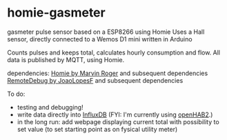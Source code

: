 # homie-gasmeter
gasmeter pulse sensor based on a ESP8266 using Homie
Uses a Hall sensor, directly connected to a Wemos D1 mini
written in Arduino


Counts pulses and keeps total, calculates hourly consumption and flow.
All data is published by MQTT, using Homie.

dependencies:
<a href="https://github.com/marvinroger/homie-esp8266">Homie by Marvin Roger</a> and subsequent dependencies
<a href="https://github.com/JoaoLopesF/ESP8266-RemoteDebug-Telnet">RemoteDebug by JoaoLopesF</a> and subsequent dependencies

To do:
- testing and debugging!
- write data directly into <a href="https://www.influxdata.com/">InfluxDB</a> (FYI: I'm currently using <a href="http://www.openhab.org/">openHAB2</a>.)
- in the long run: add webpage displaying current total with possibility to set value (to set starting point as on fysical utility meter)
